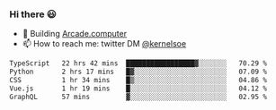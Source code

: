 ### Hi there 😃

- 🔨 Building [Arcade.computer](https://arcade.computer)
- 📫 How to reach me: twitter DM [@kernelsoe](https://twitter.com/kernelsoe)

<!--START_SECTION:waka-->

```txt
TypeScript   22 hrs 42 mins  █████████████████▓░░░░░░░   70.29 %
Python       2 hrs 17 mins   █▓░░░░░░░░░░░░░░░░░░░░░░░   07.09 %
CSS          1 hr 34 mins    █▒░░░░░░░░░░░░░░░░░░░░░░░   04.86 %
Vue.js       1 hr 19 mins    █░░░░░░░░░░░░░░░░░░░░░░░░   04.12 %
GraphQL      57 mins         ▓░░░░░░░░░░░░░░░░░░░░░░░░   02.95 %
```

<!--END_SECTION:waka-->
